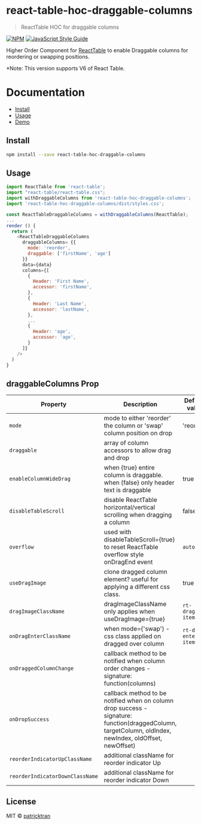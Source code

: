 # react-table-hoc-draggable-columns

> ReactTable HOC for draggable columns

[![NPM](https://img.shields.io/npm/v/react-table-hoc-draggable-columns.svg)](https://www.npmjs.com/package/react-table-hoc-draggable-columns) [![JavaScript Style Guide](https://img.shields.io/badge/code_style-standard-brightgreen.svg)](https://standardjs.com)

Higher Order Component for [ReactTable](https://react-table.js.org) to enable Draggable columns for reordering or swapping positions.

\*Note: This version supports V6 of React Table.

# Documentation

- [Install](#install)
- [Usage](#usage)
- [Demo](https://patricktran.github.io/react-table-hoc-draggable-columns/)

## Install

```bash
npm install --save react-table-hoc-draggable-columns
```

## Usage

```js
import ReactTable from 'react-table';
import "react-table/react-table.css";
import withDraggableColumns from 'react-table-hoc-draggable-columns';
import 'react-table-hoc-draggable-columns/dist/styles.css';

const ReactTableDraggableColumns = withDraggableColumns(ReactTable);
...
render () {
  return (
    <ReactTableDraggableColumns
      draggableColumns= {{
        mode: 'reorder',
        draggable: ['firstName', 'age']
      }}
      data={data}
      columns={[
        {
          Header: 'First Name',
          accessor: 'firstName',
        },
        {
          Header: 'Last Name',
          accessor: 'lastName',
        },
        ...
        {
          Header: 'age',
          accessor: 'age',
        }
      ]}
    />
  )
}
```

## draggableColumns Prop

| Property                        | Description                                                                                                                                             | Default value        | Type             | Required |
| ------------------------------- | ------------------------------------------------------------------------------------------------------------------------------------------------------- | -------------------- | ---------------- | -------- |
| `mode`                          | mode to either 'reorder' the column or 'swap' column position on drop                                                                                   | 'reorder'            | string           | yes      |
| `draggable`                     | array of column accessors to allow drag and drop                                                                                                        |                      | array of strings |          |
| `enableColumnWideDrag`          | when {true} entire column is draggable. when {false} only header text is draggable                                                                      | true                 | bool             |          |
| `disableTableScroll`            | disable ReactTable horizontal/vertical scrolling when dragging a column                                                                                 | false                | bool             |          |
| `overflow`                      | used with disableTableScroll={true} to reset ReactTable overflow style onDragEnd event                                                                  | `auto`               | string           |          |
| `useDragImage`                  | clone dragged column element? useful for applying a different css class.                                                                                | true                 | bool             |          |
| `dragImageClassName`            | dragImageClassName only applies when useDragImage={true}                                                                                                | `rt-dragged-item`    | string           |          |
| `onDragEnterClassName`          | when mode={'swap'} - css class applied on dragged over column                                                                                           | `rt-drag-enter-item` | string           |          |
| `onDraggedColumnChange`         | callback method to be notified when column order changes - signature: function(columns)                                                                 |                      | function         |          |
| `onDropSuccess`                 | callback method to be notified when on column drop success - signature: function(draggedColumn, targetColumn, oldIndex, newIndex, oldOffset, newOffset) |                      | function         |          |
| `reorderIndicatorUpClassName`   | additional className for reorder indicator Up                                                                                                           |                      | string           |          |
| `reorderIndicatorDownClassName` | additional className for reorder indicator Down                                                                                                         |                      | string           |          |

## License

MIT © [patricktran](https://github.com/patricktran)
